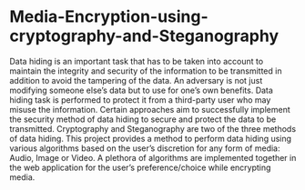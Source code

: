 # Media-Encryption-using-cryptography-and-Steganography
Data hiding is an important task that has to be taken into account to maintain the integrity and 
security of the information to be transmitted in addition to avoid the tampering of the data. An 
adversary is not just modifying someone else’s data but to use for one’s own benefits. Data hiding task 
is performed to protect it from a third-party user who may misuse the information. Certain approaches 
aim to successfully implement the security method of data hiding to secure and protect the data to be 
transmitted. Cryptography and Steganography are two of the three methods of data hiding.
This project provides a method to perform data hiding using various algorithms based on the 
user’s discretion for any form of media: Audio, Image or Video. A plethora of algorithms are 
implemented together in the web application for the user’s preference/choice while encrypting media.
